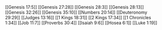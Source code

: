 [[Genesis 17:5]]
[[Genesis 27:28]]
[[Genesis 28:3]]
[[Genesis 28:13]]
[[Genesis 32:26]]
[[Genesis 35:10]]
[[Numbers 20:14]]
[[Deuteronomy 29:29]]
[[Judges 13:16]]
[[1 Kings 18:31]]
[[2 Kings 17:34]]
[[1 Chronicles 1:34]]
[[Job 11:7]]
[[Proverbs 30:4]]
[[Isaiah 9:6]]
[[Hosea 6:1]]
[[Luke 1:19]]
